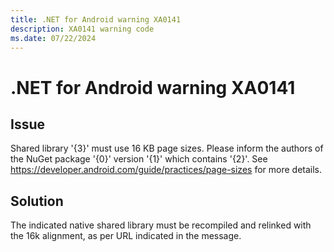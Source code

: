 ```yaml
---
title: .NET for Android warning XA0141
description: XA0141 warning code
ms.date: 07/22/2024
---
```

# .NET for Android warning XA0141

## Issue

Shared library '{3}' must use 16 KB page sizes. Please inform the authors of the NuGet package '{0}' version '{1}' which contains '{2}'. See https://developer.android.com/guide/practices/page-sizes for more details.

## Solution

The indicated native shared library must be recompiled and relinked with the 16k alignment, as per URL indicated in the message.
